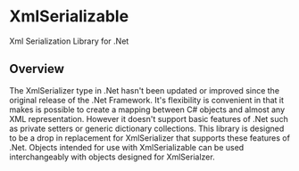# XmlSerializable
Xml Serialization Library for .Net

## Overview

The XmlSerializer type in .Net hasn't been updated or improved since the original release of the .Net Framework. It's flexibility is convenient in that it makes is possible to create a mapping between C# objects and almost any XML representation. However it doesn't support basic features of .Net such as private setters or generic dictionary collections. This library is designed to be a drop in replacement for XmlSerializer that supports these features of .Net. Objects intended for use with XmlSerializable can be used interchangeably with objects designed for XmlSerialzer.

